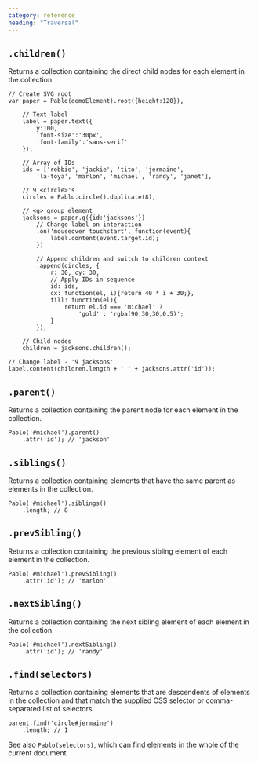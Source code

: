 ```yaml
---
category: reference
heading: "Traversal"
---
```



`.children()`
-------------

Returns a collection containing the direct child nodes for each element in the collection.

	// Create SVG root
	var paper = Pablo(demoElement).root({height:120}),

		// Text label
	    label = paper.text({
	    	y:100,
			'font-size':'30px',
			'font-family':'sans-serif'
		}),

		// Array of IDs
		ids = ['rebbie', 'jackie', 'tito', 'jermaine',
			'la-toya', 'marlon', 'michael', 'randy', 'janet'],

		// 9 <circle>'s
		circles = Pablo.circle().duplicate(8),

		// <g> group element
		jacksons = paper.g({id:'jacksons'})
			// Change label on interaction
			.on('mouseover touchstart', function(event){
				label.content(event.target.id);
			})

			// Append children and switch to children context
			.append(circles, {
		    	r: 30, cy: 30,
		    	// Apply IDs in sequence
		    	id: ids,
				cx: function(el, i){return 40 * i + 30;},
				fill: function(el){
					return el.id === 'michael' ?
						'gold' : 'rgba(90,30,30,0.5)';
				}
			}),

		// Child nodes
		children = jacksons.children();

	// Change label - '9 jacksons'
	label.content(children.length + ' ' + jacksons.attr('id'));

	
`.parent()`
-----------

Returns a collection containing the parent node for each element in the collection.

	Pablo('#michael').parent()
		.attr('id'); // 'jackson'

	
`.siblings()`
-------------

Returns a collection containing elements that have the same parent as elements in the collection.

	Pablo('#michael').siblings()
		.length; // 8

	
`.prevSibling()`
----------------

Returns a collection containing the previous sibling element of each element in the collection.

	Pablo('#michael').prevSibling()
		.attr('id'); // 'marlon'

	
`.nextSibling()`
----------------

Returns a collection containing the next sibling element of each element in the collection.

	Pablo('#michael').nextSibling()
		.attr('id'); // 'randy'

	
`.find(selectors)`
------------------

Returns a collection containing elements that are descendents of elements in the collection and that match the supplied CSS selector or comma-separated list of selectors.

	parent.find('circle#jermaine')
		.length; // 1

See also `Pablo(selectors)`, which can find elements in the whole of the current document.